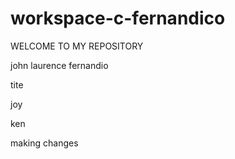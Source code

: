 # workspace-c-fernandico

WELCOME TO MY REPOSITORY


john laurence fernandio

tite

joy

ken

making changes